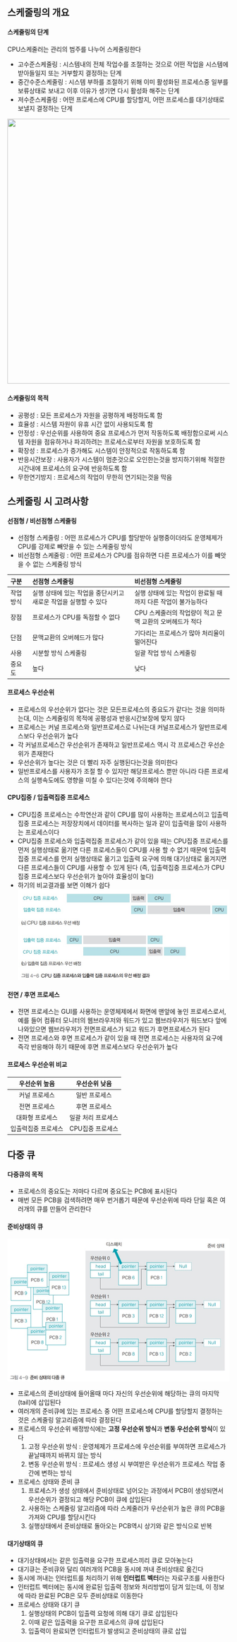 ## 스케줄링의 개요

#### 스케줄링의 단계
CPU스케줄러는 관리의 범주를 나누어 스케줄링한다
- 고수준스케줄링 : 시스템내의 전체 작업수를 조절하는 것으로 어떤 작업을 시스템에 받아들일지 또는 거부할지 결정하는 단계
- 중간수준스케줄링 : 시스템 부하를 조절하기 위해 이미 활성화된 프로세스중 일부를 보류상태로 보내고 이후 이유가 생기면 다시 활성화 해주는 단계
- 저수준스케줄링 : 어떤 프로세스에 CPU를 할당할지, 어떤 프로세스를 대기상태로 보낼지 결정하는 단계
<img src="https://github.com/YboSim/Study/blob/main/Data/4-1.CPUscheduling.png" width="600" height="600" />

#### 스케줄링의 목적
- 공평성 : 모든 프로세스가 자원을 공평하게 배정하도록 함
- 효율성 : 시스템 자원이 유휴 시간 없이 사용되도록 함
- 안정성 : 우선순위를 사용하여 중요 프로세스가 먼저 작동하도록 배정함으로써 시스템 자원을 점유하거나 파괴하려는 프로세스로부터 자원을 보호하도록 함
- 확장성 : 프로세스가 증가해도 시스템이 안정적으로 작동하도록 함
- 반응시간보장 : 사용자가 시스템이 멈춘것으로 오인한는것을 방지하기위해 적절한 시간내에 프로세스의 요구에 반응하도록 함
- 무한연기방지 : 프로세스의 작업이 무한히 연기되는것을 막음

## 스케줄링 시 고려사항

#### 선점형 / 비선점형 스케줄링
- 선점형 스케줄링 : 어떤 프로세스가 CPU를 할당받아 실행중이더라도 운영체제가 CPU를 강제로 빼앗을 수 있는 스케줄링 방식
- 비선점형 스케줄링 : 어떤 프로세스가 CPU를 점유하면 다른 프로세스가 이를 빼앗을 수 없는 스케줄링 방식

|구분|선점형 스케줄링|비선점형 스케줄링|
|:---|:---|:---|
|작업 방식|실행 상태에 있는 작업을 중단시키고 새로운 작업을 실행할 수 있다|실행 상태에 있는 작업이 완료될 때까지 다른 작업이 불가능하다|
|장점|프로세스가 CPU를 독점할 수 없다|CPU 스케줄러의 작업량이 적고 문맥 교환의 오버헤드가 적다|
|단점|문맥교환의 오버헤드가 많다|기다리는 프로세스가 많아 처리율이 떨어진다|
|사용|시분할 방식 스케줄링|일괄 작업 방식 스케줄링|
|중요도|높다|낮다|

#### 프로세스 우선순위
- 프로세스의 우선순위가 없다는 것은 모든프로세스의 중요도가 같다는 것을 의미하는대, 이는 스케줄링의 목적에 공평성과 반응시간보장에 맞지 않다
- 프로세스는 커널 프로세스와 일반프로세스로 나뉘는대 커널프로세스가 일반프로세스보다 우선순위가 높다
- 각 커널프로세스간 우선순위가 존재하고 일반프로세스 역시 각 프로세스간 우선순위가 존재한다
- 우선순위가 높다는 것은 더 빨리 자주 실행된다는것을 의미한다
- 일반프로세스를 사용자가 조절 할 수 있지만 해당프로세스 뿐만 아니라 다른 프로세스의 실행속도에도 영향을 미칠 수 있다는것에 주의해야 한다

#### CPU집중 / 입출력집중 프로세스
- CPU집중 프로세스는 수학연산과 같이 CPU를 많이 사용하는 프로세스이고 입출력집중 프로세스는 저장장치에서 데이터를 복사하는 일과 같이 입출력을 많이 사용하는 프로세스이다
- CPU집중 프로세스와 입출력집중 프로세스가 같이 있을 때는 CPU집중 프로세스를 먼저 실행상태로 옮기면 다른 프로세스들이 CPU를 사용 할 수 없기 때문에 입출력집중 프로세스를 먼저 실행상태로 옮기고 입출력 요구에 의해 대기상태로 옮겨지면 다른 프로세스들이 CPU를 사용할 수 있게 된다
  (즉, 입출력집중 프로세스가 CPU집중 프로세스보다 우선순위가 높아야 효율성이 높다)
- 하기의 비교결과를 보면 이해가 쉽다
![비교결과](/Data/4-2.Compare.png)

#### 전면 / 후면 프로세스
- 전면 프로세스는 GUI를 사용하는 운영체제에서 화면에 맨앞에 놓인 프로세스로서, 예를 들어 컴퓨터 모니터의 웹브라우저와 워드가 있고 웹브라우저가 워드보다 앞에 나와있으면 웹브라우저가 전면프로세스가 되고 워드가 후면프로세스가 된다
- 전면 프로세스와 후면 프로세스가 같이 있을 때 전면 프로세스는 사용자의 요구에 즉각 반응해야 하기 때문에 후면 프로세스보다 우선순위가 높다

#### 프로세스 우선순위 비교

|우선순위 높음|우선순위 낮음|
|:---:|:---:|
|커널 프로세스|일반 프로세스|
|전면 프로세스|후면 프로세스|
|대화형 프로세스|일괄 처리 프로세스|
|입출력집중 프로세스|CPU집중 프로세스|

## 다중 큐

#### 다중큐의 목적
- 프로세스의 중요도는 저마다 다르며 중요도는 PCB에 표시된다
- 매번 모든 PCB을 검색하려면 매우 번거롭기 때문에 우선순위에 따라 단일 혹은 여러개의 큐를 만들어 관리한다

#### 준비상태의 큐
![준비상태큐](/Data/4-3.Queue.png)
- 프로세스의 준비상태에 들어올때 마다 자신의 우선순위에 해당하는 큐의 마지막(tail)에 삽입된다
- 여러개의 준비큐에 있는 프로세스 중 어떤 프로세스에 CPU를 할당할지 결정하는 것은 스케줄링 알고리즘에 따라 결정된다
- 프로세스의 우선순위 배정방식에는 **고정 우선순위 방식**과 **변동 우선순위 방식**이 있다
  1) 고정 우선순위 방식 : 운영체제가 프로세스에 우선순위를 부여하면 프로세스가 끝날때까지 바뀌지 않는 방식
  2) 변동 우선순위 방식 : 프로세스 생성 시 부여받은 우선순위가 프로세스 작업 중간에 변하는 방식
- 프로세스 상태와 준비 큐
  1) 프로세스가 생성 상태에서 준비상태로 넘어오는 과정에서 PCB이 생성되면서 우선순위가 결정되고 해당 PCB이 큐에 삽입된다
  2) 사용하는 스케줄링 알고리즘에 따라 스케줄러가 우선순위가 높은 큐의 PCB을 가져와 CPU를 할당시킨다
  3) 실행상태에서 준비상태로 돌아오는 PCB역시 상기와 같은 방식으로 반복

#### 대기상태의 큐
- 대기상태에서는 같은 입출력을 요구한 프로세스끼리 큐로 모아놓는다
- 대기큐는 준비큐와 달리 여러개의 PCB을 동시에 꺼내 준비상태로 옮긴다
- 동시에 꺼내는 인터럽트를 처리하기 위해 **인터럽트 벡터**라는 자료구조를 사용한다
- 인터럽트 벡터에는 동시에 완료된 입출력 정보와 처리방법이 담겨 있는데, 이 정보에 따라 완료된 PCB은 모두 준비상태로 이동한다
- 프로세스 상태와 대기 큐
  1) 실행상태의 PCB이 입출력 요청에 의해 대기 큐로 삽입된다
  2) 이때 같은 입출력을 요구한 프로세스의 큐에 삽입된다
  3) 입출력이 완료되면 인터럽트가 발생되고 준비상태의 큐로 삽입
